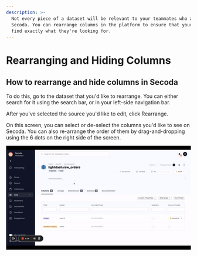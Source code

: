 ```yaml
---
description: >-
  Not every piece of a dataset will be relevant to your teammates who are using
  Secoda. You can rearrange columns in the platform to ensure that your team can
  find exactly what they're looking for.
---
```


# Rearranging and Hiding Columns

## **How to rearrange and hide columns in Secoda** <a href="#h_3a4bfd6458" id="h_3a4bfd6458"></a>

To do this, go to the dataset that you'd like to rearrange. You can either search for it using the search bar, or in your left-side navigation bar.&#x20;

After you've selected the source you'd like to edit, click Rearrange.&#x20;

On this screen, you can select or de-select the columns you'd like to see on Secoda. You can also re-arrange the order of them by drag-and-dropping using the 6 dots on the right side of the screen.&#x20;

![](<../../.gitbook/assets/ezgif.com-gif-maker (2).gif>)
